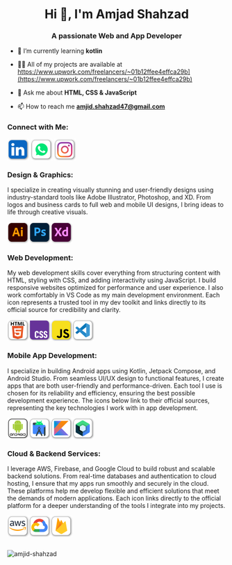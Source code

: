 <h1 align="center">Hi 👋, I'm Amjad Shahzad</h1>
<h3 align="center">A passionate Web and App Developer</h3>

- 🌱 I’m currently learning **kotlin**

- 👨‍💻 All of my projects are available at https://www.upwork.com/freelancers/~01b12ffee4effca29b](https://www.upwork.com/freelancers/~01b12ffee4effca29b)

- 💬 Ask me about **HTML, CSS & JavaScript**
  
- 📫 How to reach me **amjid.shahzad47@gmail.com**

<h3 align="left">Connect with Me:</h3>
<p align="left">
<a href="https://linkedin.com/in/amjid-designz" target="blank"><img align="center" src="https://github.com/Amjid-Shahzad/Amjid-Shahzad/blob/main/res/images/linkedin.svg" alt="amjid-designz" height="50" width="50" /></a>
<a href="https://wa.me/923028844547" target="blank"><img align="center" src="https://github.com/Amjid-Shahzad/Amjid-Shahzad/blob/main/res/images/WhatsApp.svg" alt="amjid-designz" height="50" width="50" /></a>
<a href="https://www.instagram.com/amjid_arts" target="blank"><img align="center" src="https://github.com/Amjid-Shahzad/Amjid-Shahzad/blob/main/res/images/instagram.svg" alt="amjid-designz" height="50" width="50" /></a>
<p align="left">
<table>
<tr><h3>Design & Graphics:</h3><p> I specialize in creating visually stunning and user-friendly designs using industry-standard tools like Adobe Illustrator, Photoshop, and XD. From logos and business cards to full web and mobile UI designs, I bring ideas to life through creative visuals. </p>
<a href="https://www.adobe.com/in/products/illustrator.html" target="blank"><img align="center" src="https://github.com/Amjid-Shahzad/Amjid-Shahzad/blob/main/res/images/adobe-illustrator.svg" alt="amjid-designz" height="50" width="50" /></a>
<a href="https://www.adobe.com/products/photoshop.html?promoid=RBS7NL7F&mv=other" target="blank"><img align="center" src="https://github.com/Amjid-Shahzad/Amjid-Shahzad/blob/main/res/images/adobe-photoshop.svg" alt="amjid-designz" height="50" width="50" /></a>
<a href="https://helpx.adobe.com/support/xd.html" target="blank"><img align="center" src="https://github.com/Amjid-Shahzad/Amjid-Shahzad/blob/main/res/images/adobe-xd.svg" alt="amjid-designz" height="50" width="50" /></a></tr>
<tr><h3>Web Development:</h3><p>My web development skills cover everything from structuring content with HTML, styling with CSS, and adding interactivity using JavaScript. I build responsive websites optimized for performance and user experience. I also work comfortably in VS Code as my main development environment.
Each icon represents a trusted tool in my dev toolkit and links directly to its official source for credibility and clarity.</p>
<a href="https://www.w3schools.com/html/default.asp" target="blank"><img align="center" src="https://github.com/Amjid-Shahzad/Amjid-Shahzad/blob/main/res/images/html.svg" alt="amjid-designz" height="50" width="50" /></a>
<a href="https://www.w3schools.com/css/" target="blank"><img align="center" src="https://github.com/Amjid-Shahzad/Amjid-Shahzad/blob/main/res/images/css.svg" alt="amjid-designz" height="50" width="50" /></a>
<a href="https://www.w3schools.com/js/default.asp" target="blank"><img align="center" src="https://github.com/Amjid-Shahzad/Amjid-Shahzad/blob/main/res/images/js.svg" alt="amjid-designz" height="50" width="50" /></a>
<a href="https://linkedin.com/in/amjid-designz" target="blank"><img align="center" src="https://github.com/Amjid-Shahzad/Amjid-Shahzad/blob/main/res/images/vs-code.svg" alt="amjid-designz" height="50" width="50" /></a></tr>
<tr><h3>Mobile App Development:</h3><p>I specialize in building Android apps using Kotlin, Jetpack Compose, and Android Studio. From seamless UI/UX design to functional features, I create apps that are both user-friendly and performance-driven. Each tool I use is chosen for its reliability and efficiency, ensuring the best possible development experience.
The icons below link to their official sources, representing the key technologies I work with in app development.</p>
<a href="https://developer.android.com" target="blank"><img align="center" src="https://github.com/Amjid-Shahzad/Amjid-Shahzad/blob/main/res/images/android.svg" alt="amjid-designz" height="50" width="50" /></a>
<a href="https://developer.android.com/studio#get-android-studio" target="blank"><img align="center" src="https://github.com/Amjid-Shahzad/Amjid-Shahzad/blob/main/res/images/android-studio.svg" alt="amjid-designz" height="50" width="50" /></a>
<a href="https://kotlinlang.org/" target="blank"><img align="center" src="https://github.com/Amjid-Shahzad/Amjid-Shahzad/blob/main/res/images/kotlin.svg" alt="amjid-designz" height="50" width="50" /></a>
<a href="https://developer.android.com/courses/jetpack-compose/course" target="blank"><img align="center" src="https://github.com/Amjid-Shahzad/Amjid-Shahzad/blob/main/res/images/jetpack-compose.svg" alt="amjid-designz" height="50" width="50" /></a></tr>
  <tr><h3>Cloud & Backend Services:</h3><p>I leverage AWS, Firebase, and Google Cloud to build robust and scalable backend solutions. From real-time databases and authentication to cloud hosting, I ensure that my apps run smoothly and securely in the cloud. These platforms help me develop flexible and efficient solutions that meet the demands of modern applications.
Each icon links directly to the official platform for a deeper understanding of the tools I integrate into my projects.</p>
<a href="https://aws.amazon.com/" target="blank"><img align="center" src="https://github.com/Amjid-Shahzad/Amjid-Shahzad/blob/main/res/images/aws.svg" alt="amjid-designz" height="50" width="50" /></a>
<a href="https://cloud.google.com/" target="blank"><img align="center" src="https://github.com/Amjid-Shahzad/Amjid-Shahzad/blob/main/res/images/google-colud.svg" alt="amjid-designz" height="50" width="50" /></a>
<a href="https://firebase.google.com/" target="blank"><img align="center" src="https://github.com/Amjid-Shahzad/Amjid-Shahzad/blob/main/res/images/firebase.svg" alt="amjid-designz" height="50" width="50" /></a></tr>
</p>
</table>
<p><img align="center" src="https://github-readme-streak-stats.herokuapp.com/?user=amjid-shahzad&" alt="amjid-shahzad" /></p>
